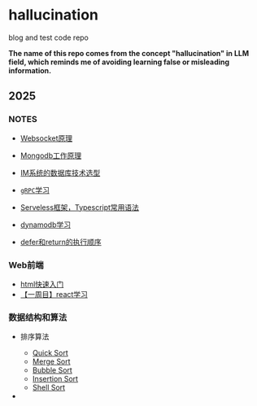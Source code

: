 # hallucination

 blog and test code repo

**The name of this repo comes from the concept "hallucination" in LLM field, which reminds me of avoiding learning false or misleading information.**

## 2025

### NOTES

* [Websocket原理](https://github.com/neKoui1/GOIM?tab=readme-ov-file#websocket%E5%8E%9F%E7%90%86)
* [Mongodb工作原理](https://github.com/neKoui1/GOIM?tab=readme-ov-file#mongodb%E5%B7%A5%E4%BD%9C%E5%8E%9F%E7%90%86)
* [IM系统的数据库技术选型](https://github.com/neKoui1/GOIM?tab=readme-ov-file#im%E7%B3%BB%E7%BB%9F%E7%9A%84%E6%95%B0%E6%8D%AE%E5%BA%93%E6%8A%80%E6%9C%AF%E9%80%89%E5%9E%8B)
* [`gRPC`学习](https://github.com/neKoui1/GOIM?tab=readme-ov-file#grpc%E5%AD%A6%E4%B9%A0)

* [Serveless框架，Typescript常用语法](https://github.com/neKoui1/hallucination/blob/main/1/1.md#serveless%E6%A1%86%E6%9E%B6)
* [dynamodb学习](https://github.com/neKoui1/hallucination/blob/main/2/2.md#dynamodb%E5%AD%A6%E4%B9%A0)
* [defer和return的执行顺序](https://github.com/neKoui1/hallucination/blob/main/go/defer/defer.md#defer%E5%92%8Creturn%E7%9A%84%E6%89%A7%E8%A1%8C%E9%A1%BA%E5%BA%8F)

### Web前端

* [html快速入门](https://github.com/neKoui1/hallucination/blob/main/5/5.md#html%E5%BF%AB%E9%80%9F%E5%85%A5%E9%97%A8)
* [【一周目】react学习](https://github.com/neKoui1/hallucination/tree/main/reactlearn#react%E7%B3%BB%E7%BB%9F%E5%AD%A6%E4%B9%A0)

### 数据结构和算法

* 排序算法
  
  * [Quick Sort](https://github.com/neKoui1/hallucination/tree/main/%E6%8E%92%E5%BA%8F%E7%AE%97%E6%B3%95#1-quick-sort)
  * [Merge Sort](https://github.com/neKoui1/hallucination/tree/main/%E6%8E%92%E5%BA%8F%E7%AE%97%E6%B3%95#2-merge-sort)
  * [Bubble Sort](https://github.com/neKoui1/hallucination/tree/main/%E6%8E%92%E5%BA%8F%E7%AE%97%E6%B3%95#3-bubble-sort)
  * [Insertion Sort](https://github.com/neKoui1/hallucination/tree/main/%E6%8E%92%E5%BA%8F%E7%AE%97%E6%B3%95#4-insertion-sort)
  * [Shell Sort](https://github.com/neKoui1/hallucination/tree/main/%E6%8E%92%E5%BA%8F%E7%AE%97%E6%B3%95#5-shell-sort)

* 

